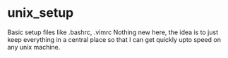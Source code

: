 unix_setup
==========

Basic setup files like .bashrc, .vimrc 
Nothing new here, the idea is to just keep everything in a central place so
that I can get quickly upto speed on any unix machine.
